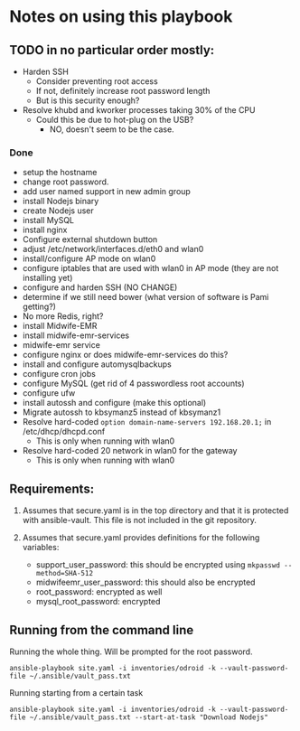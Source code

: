 # Notes on using this playbook

## TODO in no particular order mostly:

- Harden SSH
   - Consider preventing root access
   - If not, definitely increase root password length
   - But is this security enough?
- Resolve khubd and kworker processes taking 30% of the CPU
   - Could this be due to hot-plug on the USB? 
      - NO, doesn't seem to be the case.

### Done

- setup the hostname
- change root password.
- add user named support in new admin group
- install Nodejs binary
- create Nodejs user
- install MySQL
- install nginx
- Configure external shutdown button
- adjust /etc/network/interfaces.d/eth0 and wlan0
- install/configure AP mode on wlan0
- configure iptables that are used with wlan0 in AP mode (they are not installing yet)
- configure and harden SSH (NO CHANGE)
- determine if we still need bower (what version of software is Pami getting?)
- No more Redis, right?
- install Midwife-EMR
- install midwife-emr-services
- midwife-emr service
- configure nginx or does midwife-emr-services do this?
- install and configure automysqlbackups
- configure cron jobs
- configure MySQL (get rid of 4 passwordless root accounts)
- configure ufw
- install autossh and configure (make this optional)
- Migrate autossh to kbsymanz5 instead of kbsymanz1
- Resolve hard-coded `option domain-name-servers 192.168.20.1;` in /etc/dhcp/dhcpd.conf
   - This is only when running with wlan0
- Resolve hard-coded 20 network in wlan0 for the gateway
   - This is only when running with wlan0

## Requirements:

1. Assumes that secure.yaml is in the top directory and that it is protected
   with ansible-vault. This file is not included in the git repository.

2. Assumes that secure.yaml provides definitions for the following variables:

   - support_user_password: this should be encrypted using `mkpasswd --method=SHA-512`
   - midwifeemr_user_password: this should also be encrypted
   - root_password: encrypted as well
   - mysql_root_password: encrypted



## Running from the command line

Running the whole thing. Will be prompted for the root password.

```
ansible-playbook site.yaml -i inventories/odroid -k --vault-password-file ~/.ansible/vault_pass.txt
```

Running starting from a certain task

```
ansible-playbook site.yaml -i inventories/odroid -k --vault-password-file ~/.ansible/vault_pass.txt --start-at-task "Download Nodejs"
```
